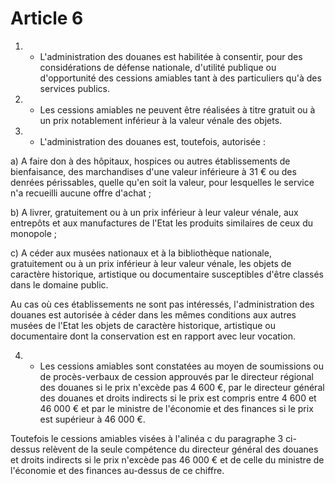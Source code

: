 # Article 6

1. - L'administration des douanes est habilitée à consentir, pour des considérations de défense nationale, d'utilité publique ou d'opportunité des cessions amiables tant à des particuliers qu'à des services publics.

2. - Les cessions amiables ne peuvent être réalisées à titre gratuit ou à un prix notablement inférieur à la valeur vénale des objets.

3. - L'administration des douanes est, toutefois, autorisée :

a) A faire don à des hôpitaux, hospices ou autres établissements de bienfaisance, des marchandises d'une valeur inférieure à 31 € ou des denrées périssables, quelle qu'en soit la valeur, pour lesquelles le service n'a recueilli aucune offre d'achat ;

b) A livrer, gratuitement ou à un prix inférieur à leur valeur vénale, aux entrepôts et aux manufactures de l'Etat les produits similaires de ceux du monopole ;

c) A céder aux musées nationaux et à la bibliothèque nationale, gratuitement ou à un prix inférieur à leur valeur vénale, les objets de caractère historique, artistique ou documentaire susceptibles d'être classés dans le domaine public.

Au cas où ces établissements ne sont pas intéressés, l'administration des douanes est autorisée à céder dans les mêmes conditions aux autres musées de l'Etat les objets de caractère historique, artistique ou documentaire dont la conservation est en rapport avec leur vocation.

4. - Les cessions amiables sont constatées au moyen de soumissions ou de procès-verbaux de cession approuvés par le directeur régional des douanes si le prix n'excède pas 4 600 €, par le directeur général des douanes et droits indirects si le prix est compris entre 4 600 et 46 000 € et par le ministre de l'économie et des finances si le prix est supérieur à 46 000 €.

Toutefois le cessions amiables visées à l'alinéa c du paragraphe 3 ci-dessus relèvent de la seule compétence du directeur général des douanes et droits indirects si le prix n'excède pas 46 000 € et de celle du ministre de l'économie et des finances au-dessus de ce chiffre.

